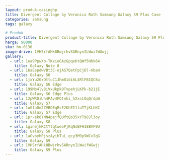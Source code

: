 ```yaml
---
layout: produk-casinghp
title: Divergent Collage by Veronica Roth Samsung Galaxy S9 Plus Case
categories: samsung
tags: galaxy

# Produk
product-title: Divergent Collage by Veronica Roth Samsung Galaxy S9 Plus Case
harga: 90000
sku: hn-0130
image-drive: 1VHSrfAHk8BwjrhvSARnynILWwifWGwjj
gallery:
  - url: 1ea9PpwXb-TKxieGAzGpqeKtQWf5Hbk64
    title: Galaxy Note 8
  - url: 16aEepdwVBt3C-ejAS7QetFpCjOl-mbaH
    title: Galaxy S6
  - url: 1jxYu2GxOttuC1Jhm81di6L4RlFBIQC8u
    title: Galaxy S6 Edge
  - url: 199Mb4lv8iVxUkpkOTvpehjLKPk-b21jE
    title: Galaxy S6 Edge Plus
  - url: 12pWRDiUh4PAv4FQtnhi_hXxsLOqQrdpW
    title: Galaxy S7
  - url: 1oGfaOm2ZVBQEqRsE2KhEI1luTTjKLhKC
    title: Galaxy S7 Edge
  - url: 1pr-ek8YNN4pejfQUftQo35xYT98Jl3oy
    title: Galaxy S8
  - url: 1ginejkRCtYtqtweoPjKqNsBFH18BVF9U
    title: Galaxy S8 Plus
  - url: 1aGvbyhPjszAyihTuL_qcy3M9p9WCvIqG
    title: Galaxy S9
  - url: 1VHSrfAHk8BwjrhvSARnynILWwifWGwjj
    title: Galaxy S9 Plus
---
```

